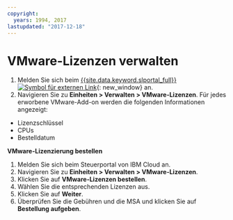 ```yaml
---
copyright:
  years: 1994, 2017
lastupdated: "2017-12-18"
---
```


# VMware-Lizenzen verwalten

1. Melden Sie sich beim [{{site.data.keyword.slportal_full}} ![Symbol für externen Link](../../icons/launch-glyph.svg "Symbol für externen Link")](https://control.softlayer.com/){: new_window} an.
2. Navigieren Sie zu **Einheiten > Verwalten > VMware-Lizenzen**. Für jedes erworbene VMware-Add-on werden die folgenden Informationen angezeigt:
  * Lizenzschlüssel
  * CPUs
  * Bestelldatum

**VMware-Lizenzierung bestellen**
1. Melden Sie sich beim Steuerportal von IBM Cloud an.
2. Navigieren Sie zu **Einheiten > Verwalten > VMware-Lizenzen**.
3. Klicken Sie auf **VMware-Lizenzen bestellen**.
4. Wählen Sie die entsprechenden Lizenzen aus.
5. Klicken Sie auf **Weiter**.
6. Überprüfen Sie die Gebühren und die MSA und klicken Sie auf **Bestellung aufgeben**. 
